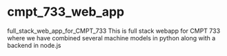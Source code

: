 # cmpt_733_web_app
full_stack_web_app_for_CMPT_733
This is full stack webapp for CMPT 733 where we have combined several machine models in python along with a backend in node.js
